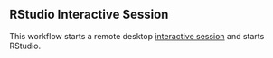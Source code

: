 ## RStudio Interactive Session
This workflow starts a remote desktop [interactive session](https://github.com/parallelworks/interactive_session/blob/main/README.md) and starts RStudio.